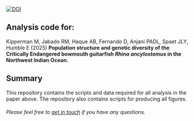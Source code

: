 <a href="https://doi.org/10.5281/zenodo.16918846"><img src="https://zenodo.org/badge/773777461.svg" alt="DOI"></a>

**Analysis code for:**
-------------
Kipperman M, Jabado RM, Haque AB, Fernando D, Anjani PADL, Spaet JLY, Humble E (2025) **Population structure and genetic diversity of the Critically Endangered bowmouth guitarfish <i> Rhina ancylostomus</i> in the Northwest Indian Ocean.**

**Summary**
-------------

This repository contains the scripts and data required for all analysis in the paper above. The repository also contains scripts for producing all figures.

###### Please feel free to [get in touch](mailto:emily.humble@ed.ac.uk) if you have any questions.